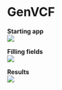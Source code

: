 # GenVCF
<p align="left">
  <strong>Starting app</strong>
  <br/>
  <img src="https://github.com/emmanuelvelmo/GenVCF/assets/51292782/b11b1e56-446c-4a73-b1f6-e6fda973c119"/>
</p>

<p align="left">
  <strong>Filling fields</strong>
  <br/>
  <img src="https://github.com/emmanuelvelmo/GenVCF/assets/51292782/b1fc2e82-9b2a-4d3a-a458-b65342d16e9a"/>
</p>

<p align="left">
  <strong>Results</strong>
  <br/>
  <img src="https://github.com/emmanuelvelmo/GenVCF/assets/51292782/04b06df5-cfef-4f8f-a213-b694549199db"/>
</p>
